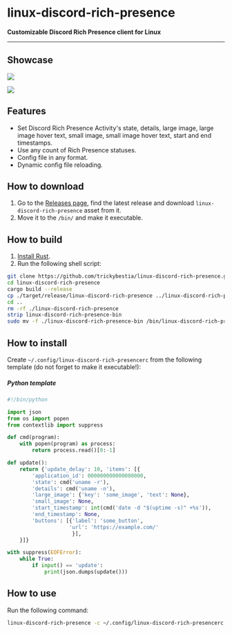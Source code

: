 # linux-discord-rich-presence

**Customizable Discord Rich Presence client for Linux**

---

## Showcase

![](./assets/1.png)

![](./assets/2.png)

## Features

* Set Discord Rich Presence Activity's state, details, large image, large image hover text, small image, small image hover text, start and end timestamps.
* Use any count of Rich Presence statuses.
* Config file in any format.
* Dynamic config file reloading.

## How to download

1. Go to the [Releases page](https://github.com/trickybestia/linux-discord-rich-presence/releases), find the latest release and download `linux-discord-rich-presence` asset from it.
2. Move it to the `/bin/` and make it executable.

## How to build

1. [Install Rust](https://rustup.rs/).
2. Run the following shell script:
```sh
git clone https://github.com/trickybestia/linux-discord-rich-presence.git
cd linux-discord-rich-presence
cargo build --release
cp ./target/release/linux-discord-rich-presence ../linux-discord-rich-presence-bin
cd ..
rm -rf ./linux-discord-rich-presence
strip linux-discord-rich-presence-bin
sudo mv -f ./linux-discord-rich-presence-bin /bin/linux-discord-rich-presence
```

## How to install 

Create `~/.config/linux-discord-rich-presencerc` from the following template (do not forget to make it executable!):
##### Python template
```python
#!/bin/python

import json
from os import popen
from contextlib import suppress

def cmd(program):
    with popen(program) as process:
        return process.read()[0:-1]

def update():
    return {'update_delay': 10, 'items': [{
        'application_id': 000000000000000000,
        'state': cmd('uname -r'),
        'details': cmd('uname -n'),
        'large_image': {'key': 'some_image', 'text': None},
        'small_image': None,
        'start_timestamp': int(cmd('date -d "$(uptime -s)" +%s')),
        'end_timestamp': None,
        'buttons': [{'label': 'some_button',
                    'url': 'https://example.com/'
                     }],
    }]}

with suppress(EOFError):
    while True:
        if input() == 'update':
            print(json.dumps(update()))
```


## How to use

Run the following command:
```sh
linux-discord-rich-presence -c ~/.config/linux-discord-rich-presencerc
```
